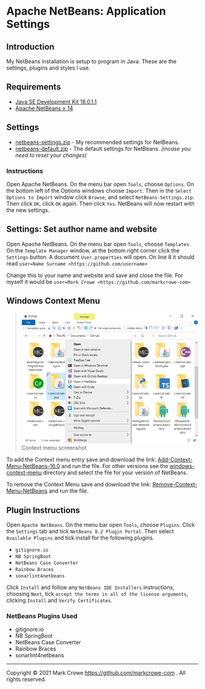 
# Apache NetBeans: Application Settings

## Introduction

My NetBeans installation is setup to program in Java. These are the settings, plugins and styles I use.

## Requirements

- [Java SE Development Kit 18.0.1.1](https://www.oracle.com/java/technologies/downloads/)
- [Apache NetBeans &GreaterEqual; 14](https://netbeans.apache.org/)

## Settings

- [netbeans-settings.zip](./releases/netbeans-settings.zip?raw=true) - My recommended settings for NetBeans.
- [netbeans-default.zip](./releases/netbeans-default.zip?raw=true) - The default settings for NetBeans. *(incase you need to reset your changes)*

### Instructions

Open Apache NetBeans. On the menu bar open `Tools`, choose `Options`. On the bottom left of the Options windows choose `Import`. Then in the `Select Options to Import` window click `Browse`, and select `NetBeans-Settings.zip`. Then click `OK`, click `OK` again. Then click `Yes`. NetBeans will now restart with the new settings.

## Settings: Set author name and website

Open Apache NetBeans. On the menu bar open `Tools`, choose `Templates`. On the `Template Manager` window, at the bottom right corner click the `Settings` button. A document `User.properties` will open. On line 8 it should read
 `user=Name Surname <https://github.com/username>`

Change this to your name and website and save and close the file. For myself it would be
 `user=Mark Crowe <https://github.com/markcrowe-com>`

## Windows Context Menu

> ![Sample](./docs/windows-context-menu-screenshot.png)
> Context menu screenshot

To add the Context menu entry save and download the link: [Add-Context-Menu-NetBeans-16.0](./windows-context-menu/open-in-netbeans-version-16.0-add.reg?raw=true) and run the file. For other versions see the [windows-context-menu](./windows-context-menu/) directory and select the file for your version of NetBeans.

To remove the Context Menu save and download the link: [Remove-Context-Menu-NetBeans](./windows-context-menu/open-in-netbeans-remove.reg?raw=true) and run the file.

## Plugin Instructions

Open `Apache NetBeans`. On the menu bar open `Tools`, choose `Plugins`. Click the `Settings` tab and tick `NetBeans 8.2 Plugin Portal`. Then select `Available Plugins` and tick install for the following plugins.

- `gitignore.io`
- `NB SpringBoot`
- `NetBeans Case Converter`
- `Rainbow Braces`
- `sonarlint4netbeans`

Click `Install` and follow any `NetBeans IDE Installers` instructions, choosing `Next`, tick `accept the terms in all of the license arguments`, clicking `Install` and `Verify Certificates`.

### NetBeans Plugins Used

[//]: # (Comment: &#8203; is the HTML entity for a zero width space. It used to prevent the link from being parsed by the markdown parser)

- gitignore.&#8203;io
- NB SpringBoot
- NetBeans Case Converter
- Rainbow Braces
- sonarlint4netbeans

---

Copyright &copy; 2021 Mark Crowe <https://github.com/markcrowe-com> . All rights reserved.

